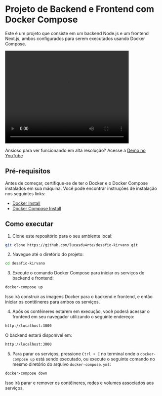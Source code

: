 # Projeto de Backend e Frontend com Docker Compose

Este é um projeto que consiste em um backend Node.js e um frontend Next.js, ambos configurados para serem executados usando Docker Compose.

<video width="400" height="300" controls>
  <source src="demo.mp4" type="video/mp4">
</video>

Ansioso para ver funcionando em alta resolução? Acesse a [Demo no YouTube](https://youtu.be/KrB1sx7gQR0)

## Pré-requisitos

Antes de começar, certifique-se de ter o Docker e o Docker Compose instalados em sua máquina. Você pode encontrar instruções de instalação nos seguintes links:

- [Docker Install](https://docs.docker.com/get-docker/)
- [Docker Compose Install](https://docs.docker.com/compose/install/)

## Como executar

1. Clone este repositório para o seu ambiente local:

```bash
git clone https://github.com/lucasdu4rte/desafio-kirvano.git
```

2. Navegue até o diretório do projeto:

```bash
cd desafio-kirvano
```

3. Execute o comando Docker Compose para iniciar os serviços do backend e frontend:

```bash
docker-compose up
```

Isso irá construir as imagens Docker para o backend e frontend, e então iniciar os contêineres para ambos os serviços.

4. Após os contêineres estarem em execução, você poderá acessar o frontend em seu navegador utilizando o seguinte endereço:

```bash
http://localhost:3000
```

O backend estará disponível em:

```bash
http://localhost:3000
```

5. Para parar os serviços, pressione `Ctrl + C` no terminal onde o `docker-compose up` está sendo executado, ou execute o seguinte comando no mesmo diretório do arquivo `docker-compose.yml`:

```bash
docker-compose down
```

Isso irá parar e remover os contêineres, redes e volumes associados aos serviços.
